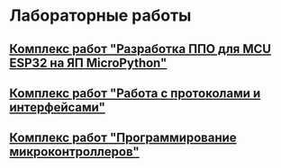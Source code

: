 # Лабораторные работы

## [Комплекс работ "Разработка ППО для MCU ESP32 на ЯП MicroPython"](/mcu_programming/ESP32)

## [Комплекс работ "Работа с протоколами и интерфейсами"](/TUiSTK/)

## [Комплекс работ "Программирование микроконтроллеров"](/micropython_esp32/)